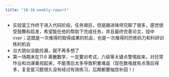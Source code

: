 ```yaml
---
title: "10-16-weekly-report"
---
```

- 实验室工作终于进入代码阶段，任务艰巨，但是跟进锋师兄聊了很多，感觉很受鼓舞和启发，希望能在他的帮助下完成任务，并且最终完善论文，投中cvpr；这既是一次难得的取得成果的机会，也是一次难得的历练码力和科研训练的机会
- 台大貌似没能捡漏，就不再多想了
- 第一场期末在11.6 离散数学，一定要对考试，六级等关键点警惕起来，对日常作业和功课重视起来，不能落后太多导致积重难返（现在数电就有点落后得多，复变是习题很久没有经过有效练习，后期都要抽空补回！）

